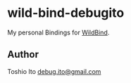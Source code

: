 # wild-bind-debugito

My personal Bindings for [WildBind](https://github.com/debug-ito/wild-bind).


## Author

Toshio Ito <debug.ito@gmail.com>

